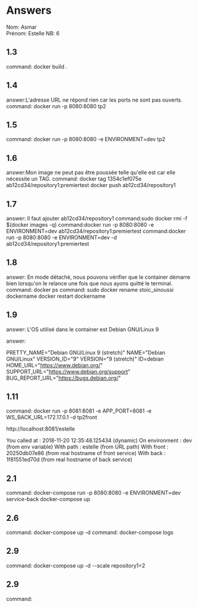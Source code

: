 # Answers

Nom: Asmar	
Prénom: Estelle
NB: 6

## 1.3
command: docker build .

## 1.4
answer:L'adresse URL ne répond rien car les ports ne sont pas ouverts.
command: docker run -p 8080:8080 tp2

## 1.5
command: docker run -p 8080:8080 -e ENVIRONMENT=dev tp2

## 1.6
answer:Mon image ne peut pas être poussée telle qu'elle est car elle nécessite un TAG.
command:
docker tag 1354c1ef075e ab12cd34/repository1:premiertest
docker push ab12cd34/repository1

## 1.7
answer: Il faut ajouter ab12cd34/repository1
command:sudo docker rmi -f $(docker images -q) 
command:docker run -p 8080:8080 -e ENVIRONMENT=dev ab12cd34/repository1:premiertest
command:docker run -p 8080:8080 -e ENVIRONMENT=dev -d ab12cd34/repository1:premiertest

## 1.8
answer: En mode détaché, nous pouvons vérifier que le container démarre bien lorsqu'on le relance une fois que nous ayons quitté le terminal.
command: docker ps
command: sudo docker rename stoic_sinoussi dockername
	 docker restart dockername

## 1.9
answer: L'OS utilisé dans le container est Debian GNU/Linux 9

answer:

PRETTY_NAME="Debian GNU/Linux 9 (stretch)"
NAME="Debian GNU/Linux"
VERSION_ID="9"
VERSION="9 (stretch)"
ID=debian
HOME_URL="https://www.debian.org/"
SUPPORT_URL="https://www.debian.org/support"
BUG_REPORT_URL="https://bugs.debian.org/"

## 1.11
command: docker run -p 8081:8081 -e APP_PORT=8081 -e WS_BACK_URL=172.17.0.1 -d tp2front

http://localhost:8081/estelle

You called at : 2018-11-20 12:35:48.125434 (dynamic)
        On environment : dev (from env variable)
        With path : estelle   (from URL path)
        With front : 20250db07e86 (from real hostname of front service)
        With back  : 1f81551ed70d (from real hostname of back service)
        
## 2.1
command: docker-compose run -p 8080:8080 -e ENVIRONMENT=dev service-back
	 docker-compose up

## 2.6
command: docker-compose up -d
command: docker-compose logs

## 2.9
command: docker-compose up -d --scale repository1=2


## 2.9
command: 

